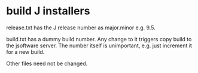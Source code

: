 # build J installers

release.txt has the J release number as major.minor e.g. 9.5.

build.txt has a dummy build number.
Any change to it triggers copy build to the jsoftware server.
The number itself is unimportant, e.g. just increment it for a new build.

Other files need not be changed.
